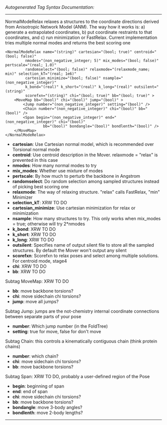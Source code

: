 _Autogenerated Tag Syntax Documentation:_

---
NormalModeRelax relaxes a structures to the coordinate directions derived from Anisotropic Network Model (ANM). The way how it works is: a) generate a extrapolated coordinates, b) put coordinate restraints to that coordinates, and c) run minimization or FastRelax. Current implementation tries multiple normal modes and returns the best scoring one

```
<NormalModeRelax name="(string)" cartesian="(bool; true)" centroid="(bool; false)"
         nmodes="(non_negative_integer; 5)" mix_modes="(bool; false)" pertscale="(real; 1.0)"
         randomselect="(bool; false)" relaxmode="(relaxmode_name; min)" selection_kT="(real; 1e6)"
         cartesian_minimize="(bool; false)" nsample="(non_negative_integer)"
         k_bond="(real)" k_short="(real)" k_long="(real)" outsilent="(string)"
         scorefxn="(string)" chi="(bool; true)" bb="(bool; true)" >
    <MoveMap bb="(bool)" chi="(bool)" jump="(bool)" >
        <Jump number="(non_negative_integer)" setting="(bool)" />
        <Chain number="(non_negative_integer)" chi="(bool)" bb="(bool)" />
        <Span begin="(non_negative_integer)" end="(non_negative_integer)" chi="(bool)"
                 bb="(bool)" bondangle="(bool)" bondlenth="(bool)" />
    </MoveMap>
</NormalModeRelax>
```

-   **cartesian**: Use Cartesian normal model, which is recommended over Torsional normal mode
-   **centroid**: Use centroid description in the Mover. relaxmode = "relax" is prevented in this case
-   **nmodes**: How many normal modes to try
-   **mix_modes**: Whether use mixture of modes
-   **pertscale**: By how much to perturb the backbone in Angstrom
-   **randomselect**: Do random selection among sampled structures instead of picking best scoring one
-   **relaxmode**: The way of relaxing structure. "relax" calls FastRelax, "min" Minimizer
-   **selection_kT**: XRW TO DO
-   **cartesian_minimize**: Use cartesian minimization for relax or minimization
-   **nsample**: How many structures to try. This only works when mix_modes = true; otherwise will try 2*nmodes
-   **k_bond**: XRW TO DO
-   **k_short**: XRW TO DO
-   **k_long**: XRW TO DO
-   **outsilent**: Specifies name of output silent file to store all the sampled structures. By default the Mover won't output any silent
-   **scorefxn**: Scorefxn to relax poses and select among multiple solutions. For centroid mode, stage4
-   **chi**: XRW TO DO
-   **bb**: XRW TO DO


Subtag MoveMap:   XRW TO DO

-   **bb**: move backbone torsions?
-   **chi**: move sidechain chi torsions?
-   **jump**: move all jumps?


Subtag Jump:   jumps are the not-chemistry internal coordinate connections between separate parts of your pose

-   **number**: Which jump number (in the FoldTree)
-   **setting**: true for move, false for don't move

Subtag Chain:   this controls a kinematically contiguous chain (think protein chains)

-   **number**: which chain?
-   **chi**: move sidechain chi torsions?
-   **bb**: move backbone torsions?

Subtag Span:   XRW TO DO, probably a user-defined region of the Pose

-   **begin**: beginning of span
-   **end**: end of span
-   **chi**: move sidechain chi torsions?
-   **bb**: move backbone torsions?
-   **bondangle**: move 3-body angles?
-   **bondlenth**: move 2-body lengths?

---
